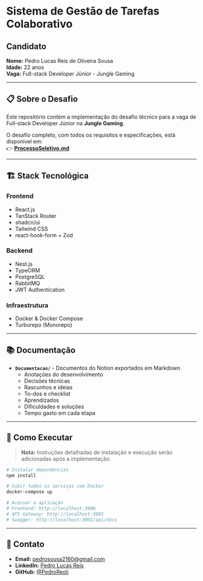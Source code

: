 # Sistema de Gestão de Tarefas Colaborativo

## Candidato

**Nome:** Pedro Lucas Reis de Oliveira Sousa  
**Idade:** 22 anos  
**Vaga:** Full-stack Developer Júnior - Jungle Gaming

---

## 📋 Sobre o Desafio

Este repositório contém a implementação do desafio técnico para a vaga de Full-stack Developer Júnior na **Jungle Gaming**.

O desafio completo, com todos os requisitos e especificações, está disponível em:  
👉 **[ProcessoSeletivo.md](./ProcessoSeletivo.md)**

---

## 🏗️ Stack Tecnológica

### Frontend
- React.js
- TanStack Router
- shadcn/ui
- Tailwind CSS
- react-hook-form + Zod

### Backend
- Nest.js
- TypeORM
- PostgreSQL
- RabbitMQ
- JWT Authentication

### Infraestrutura
- Docker & Docker Compose
- Turborepo (Monorepo)

---

## 📚 Documentação

- **`Documentacao/`** - Documentos do Notion exportados em Markdown
  - Anotações do desenvolvimento
  - Decisões técnicas
  - Rascunhos e ideias
  - To-dos e checklist
  - Aprendizados
  - Dificuldades e soluções
  - Tempo gasto em cada etapa

---

## 🚀 Como Executar

> **Nota:** Instruções detalhadas de instalação e execução serão adicionadas após a implementação.

```bash
# Instalar dependências
npm install

# Subir todos os serviços com Docker
docker-compose up

# Acessar a aplicação
# Frontend: http://localhost:3000
# API Gateway: http://localhost:3001
# Swagger: http://localhost:3001/api/docs
```

---

## 📧 Contato

- **Email:** pedrosousa2160@gmail.com
- **LinkedIn:** [Pedro Lucas Reis](https://www.linkedin.com/in/pedro-lucas-reis-de-oliveira-sousa-a93945171/)
- **GitHub:** [@PedroReoli](https://github.com/PedroReoli)
